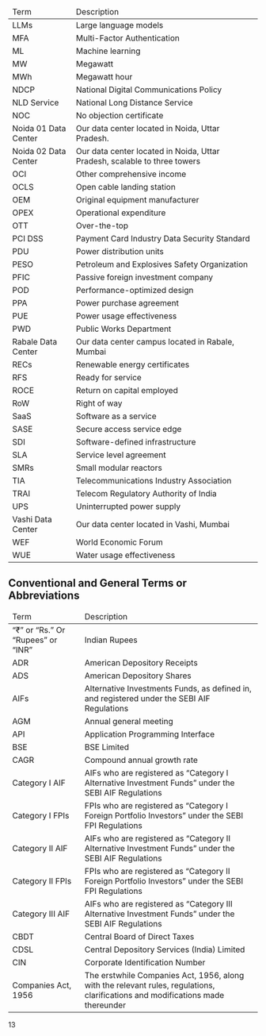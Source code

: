 <table><thead><tr><td>Term</td><td>Description</td></tr></thead><tbody><tr><td>LLMs</td><td>Large language models</td></tr><tr><td>MFA</td><td>Multi-Factor Authentication</td></tr><tr><td>ML</td><td>Machine learning</td></tr><tr><td>MW</td><td>Megawatt</td></tr><tr><td>MWh</td><td>Megawatt hour</td></tr><tr><td>NDCP</td><td>National Digital Communications Policy</td></tr><tr><td>NLD Service</td><td>National Long Distance Service</td></tr><tr><td>NOC</td><td>No objection certificate</td></tr><tr><td>Noida 01 Data Center</td><td>Our data center located in Noida, Uttar Pradesh.</td></tr><tr><td>Noida 02 Data Center</td><td>Our data center located in Noida, Uttar Pradesh, scalable to three towers</td></tr><tr><td>OCI</td><td>Other comprehensive income</td></tr><tr><td>OCLS</td><td>Open cable landing station</td></tr><tr><td>OEM</td><td>Original equipment manufacturer</td></tr><tr><td>OPEX</td><td>Operational expenditure</td></tr><tr><td>OTT</td><td>Over-the-top</td></tr><tr><td>PCI DSS</td><td>Payment Card Industry Data Security Standard</td></tr><tr><td>PDU</td><td>Power distribution units</td></tr><tr><td>PESO</td><td>Petroleum and Explosives Safety Organization</td></tr><tr><td>PFIC</td><td>Passive foreign investment company</td></tr><tr><td>POD</td><td>Performance-optimized design</td></tr><tr><td>PPA</td><td>Power purchase agreement</td></tr><tr><td>PUE</td><td>Power usage effectiveness</td></tr><tr><td>PWD</td><td>Public Works Department</td></tr><tr><td>Rabale Data Center</td><td>Our data center campus located in Rabale, Mumbai</td></tr><tr><td>RECs</td><td>Renewable energy certificates</td></tr><tr><td>RFS</td><td>Ready for service</td></tr><tr><td>ROCE</td><td>Return on capital employed</td></tr><tr><td>RoW</td><td>Right of way</td></tr><tr><td>SaaS</td><td>Software as a service</td></tr><tr><td>SASE</td><td>Secure access service edge</td></tr><tr><td>SDI</td><td>Software-defined infrastructure</td></tr><tr><td>SLA</td><td>Service level agreement</td></tr><tr><td>SMRs</td><td>Small modular reactors</td></tr><tr><td>TIA</td><td>Telecommunications Industry Association</td></tr><tr><td>TRAI</td><td>Telecom Regulatory Authority of India</td></tr><tr><td>UPS</td><td>Uninterrupted power supply</td></tr><tr><td>Vashi Data Center</td><td>Our data center located in Vashi, Mumbai</td></tr><tr><td>WEF</td><td>World Economic Forum</td></tr><tr><td>WUE</td><td>Water usage effectiveness</td></tr></tbody></table>

## Conventional and General Terms or Abbreviations

<table><thead><tr><td>Term</td><td>Description</td></tr></thead><tbody><tr><td>“₹” or “Rs.” Or “Rupees” or “INR”</td><td>Indian Rupees</td></tr><tr><td>ADR</td><td>American Depository Receipts</td></tr><tr><td>ADS</td><td>American Depository Shares</td></tr><tr><td>AIFs</td><td>Alternative Investments Funds, as defined in, and registered under the SEBI AIF Regulations</td></tr><tr><td>AGM</td><td>Annual general meeting</td></tr><tr><td>API</td><td>Application Programming Interface</td></tr><tr><td>BSE</td><td>BSE Limited</td></tr><tr><td>CAGR</td><td>Compound annual growth rate</td></tr><tr><td>Category I AIF</td><td>AIFs who are registered as “Category I Alternative Investment Funds” under the SEBI AIF Regulations</td></tr><tr><td>Category I FPIs</td><td>FPIs who are registered as “Category I Foreign Portfolio Investors” under the SEBI FPI Regulations</td></tr><tr><td>Category II AIF</td><td>AIFs who are registered as “Category II Alternative Investment Funds” under the SEBI AIF Regulations</td></tr><tr><td>Category II FPIs</td><td>FPIs who are registered as “Category II Foreign Portfolio Investors” under the SEBI FPI Regulations</td></tr><tr><td>Category III AIF</td><td>AIFs who are registered as “Category III Alternative Investment Funds” under the SEBI AIF Regulations</td></tr><tr><td>CBDT</td><td>Central Board of Direct Taxes</td></tr><tr><td>CDSL</td><td>Central Depository Services (India) Limited</td></tr><tr><td>CIN</td><td>Corporate Identification Number</td></tr><tr><td>Companies Act, 1956</td><td>The erstwhile Companies Act, 1956, along with the relevant rules, regulations, clarifications and modifications made thereunder</td></tr></tbody></table>

13